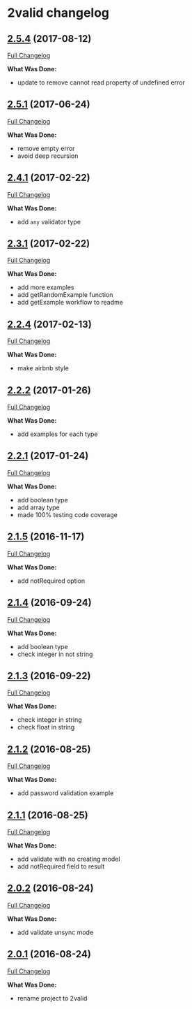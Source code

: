 # 2valid changelog

## [2.5.4](http://github.com/ivanoff/2valid/tree/2.5.4) (2017-08-12)
[Full Changelog](http://github.com/ivanoff/2valid/compare/2.5.1...2.5.4)

**What Was Done:**

- update to remove cannot read property of undefined error


## [2.5.1](http://github.com/ivanoff/2valid/tree/2.5.1) (2017-06-24)
[Full Changelog](http://github.com/ivanoff/2valid/compare/2.4.1...2.5.1)

**What Was Done:**

- remove empty error
- avoid deep recursion


## [2.4.1](http://github.com/ivanoff/2valid/tree/2.4.1) (2017-02-22)
[Full Changelog](http://github.com/ivanoff/2valid/compare/2.3.1...2.4.1)

**What Was Done:**

- add ```any``` validator type


## [2.3.1](http://github.com/ivanoff/2valid/tree/2.3.1) (2017-02-22)
[Full Changelog](http://github.com/ivanoff/2valid/compare/2.2.4...2.3.1)

**What Was Done:**

- add more examples
- add getRandomExample function
- add getExample workflow to readme


## [2.2.4](http://github.com/ivanoff/2valid/tree/2.2.4) (2017-02-13)
[Full Changelog](http://github.com/ivanoff/2valid/compare/2.2.2...2.2.4)

**What Was Done:**

- make airbnb style


## [2.2.2](http://github.com/ivanoff/2valid/tree/2.2.2) (2017-01-26)
[Full Changelog](http://github.com/ivanoff/2valid/compare/2.2.1...2.2.2)

**What Was Done:**

- add examples for each type


## [2.2.1](http://github.com/ivanoff/2valid/tree/2.2.1) (2017-01-24)
[Full Changelog](http://github.com/ivanoff/2valid/compare/2.1.5...2.2.1)

**What Was Done:**

- add boolean type
- add array type
- made 100% testing code coverage


## [2.1.5](http://github.com/ivanoff/2valid/tree/2.1.5) (2016-11-17)
[Full Changelog](http://github.com/ivanoff/2valid/compare/2.1.4...2.1.5)

**What Was Done:**

- add notRequired option


## [2.1.4](http://github.com/ivanoff/2valid/tree/2.1.4) (2016-09-24)
[Full Changelog](http://github.com/ivanoff/2valid/compare/2.1.3...2.1.4)

**What Was Done:**

- add boolean type
- check integer in not string


## [2.1.3](http://github.com/ivanoff/2valid/tree/2.1.3) (2016-09-22)
[Full Changelog](http://github.com/ivanoff/2valid/compare/2.1.2...2.1.3)

**What Was Done:**

- check integer in string
- check float in string


## [2.1.2](http://github.com/ivanoff/2valid/tree/2.1.2) (2016-08-25)
[Full Changelog](http://github.com/ivanoff/2valid/compare/2.1.1...2.1.2)

**What Was Done:**

- add password validation example


## [2.1.1](http://github.com/ivanoff/2valid/tree/2.1.1) (2016-08-25)
[Full Changelog](http://github.com/ivanoff/2valid/compare/2.0.2...2.1.1)

**What Was Done:**

- add validate with no creating model
- add notRequired field to result

## [2.0.2](http://github.com/ivanoff/2valid/tree/2.0.2) (2016-08-24)
[Full Changelog](http://github.com/ivanoff/2valid/compare/2.0.1...2.0.2)

**What Was Done:**

- add validate unsync mode


## [2.0.1](http://github.com/ivanoff/2valid/tree/2.0.1) (2016-08-24)
[Full Changelog](http://github.com/ivanoff/2valid/compare/2.0.1...2.0.1)

**What Was Done:**

- rename project to 2valid
